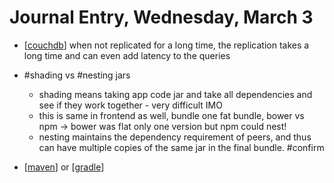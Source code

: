 # Journal Entry, Wednesday, March 3

- [[couchdb]] when not replicated for a long time, the replication takes a long time and can even add latency to the queries
- #shading vs #nesting jars

  - shading means taking app code jar and take all dependencies and see if they work together - very difficult IMO
  - this is same in frontend as well, bundle one fat bundle, bower vs npm -> bower was flat only one version but npm could nest!
  - nesting maintains the dependency requirement of peers, and thus can have multiple copies of the same jar in the final bundle. #confirm

- [[maven]] or [[gradle]]

[//begin]: # "Autogenerated link references for markdown compatibility"
[couchdb]: couchdb "couchdb"
[maven]: maven "maven"
[gradle]: gradle "gradle"
[//end]: # "Autogenerated link references"
